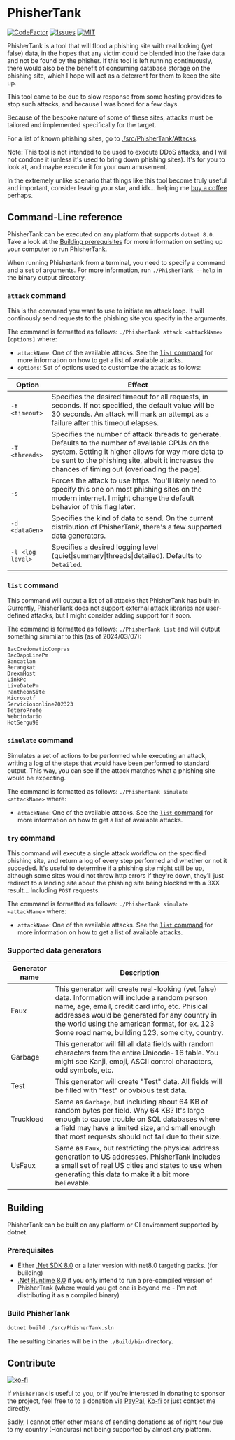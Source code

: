# PhisherTank

[![CodeFactor](https://www.codefactor.io/repository/github/thexds/phishertank/badge)](https://www.codefactor.io/repository/github/thexds/phishertank)
[![Issues](https://img.shields.io/github/issues/TheXDS/PhisherTank)](https://github.com/TheXDS/PhisherTank/issues)
[![MIT](https://img.shields.io/github/license/TheXDS/PhisherTank)](https://mit-license.org/)

PhisherTank is a tool that will flood a phishing site with real looking (yet false) data, in the hopes that any victim could be blended into the fake data and not be found by the phisher. If this tool is left running continuously, there would also be the benefit of consuming database storage on the phishing site, which I hope will act as a deterrent for them to keep the site up.

This tool came to be due to slow response from some hosting providers to stop such attacks, and because I was bored for a few days.

Because of the bespoke nature of some of these sites, attacks must be tailored and implemented specifically for the target.

For a list of known phishing sites, go to [./src/PhisherTank/Attacks](https://github.com/TheXDS/PhisherTank/tree/main/src/PhisherTank/Attacks).

Note: This tool is not intended to be used to execute DDoS attacks, and I will not condone it (unless it's used to bring down phishing sites). It's for you to look at, and maybe execute it for your own amusement.

In the extremely unlike scenario that things like this tool become truly useful and important, consider leaving your star, and idk... helping me [buy a coffee](https://www.buymeacoffee.com/xdsxpsivx) perhaps.

## Command-Line reference
PhisherTank can be executed on any platform that supports `dotnet 8.0`. Take a look at the [Building prerequisites](#prerequisites) for more information on setting up your computer to run PhisherTank.

When running Phishertank from a terminal, you need to specify a command and a set of arguments. For more information, run `./PhisherTank --help` in the binary output directory.

### `attack` command
This is the command you want to use to initiate an attack loop. It will continously send requests to the phishing site you specify in the arguments.

The command is formatted as follows: `./PhisherTank attack <attackName> [options]` where: 
 - `attackName`: One of the available attacks. See the [`list` command](#list-command) for more information on how to get a list of available attacks.
 - `options`: Set of options used to customize the attack as follows:

Option           | Effect
---------------- | ------
`-t <timeout>`   | Specifies the desired timeout for all requests, in seconds. If not specified, the default value will be 30 seconds. An attack will mark an attempt as a failure after this timeout elapses.
`-T <threads>`   | Specifies the number of attack threads to generate. Defaults to the number of available CPUs on the system. Setting it higher allows for way more data to be sent to the phishing site, albeit it increases the chances of timing out (overloading the page).
`-s`             | Forces the attack to use https. You'll likely need to specify this one on most phishing sites on the modern internet. I might change the default behavior of this flag later.
`-d <dataGen>`   | Specifies the kind of data to send. On the current distribution of PhisherTank, there's a few supported [data generators](#supported-data-generators).
`-l <log level>` | Specifies a desired logging level (quiet\|summary\|threads\|detailed). Defaults to `Detailed`.

### `list` command
This command will output a list of all attacks that PhisherTank has built-in. Currently, PhisherTank does not support external attack libraries nor user-defined attacks, but I might consider adding support for it soon.

The command is formatted as follows: `./PhisherTank list` and will output something simmilar to this (as of 2024/03/07):
```
BacCredomaticCompras
BacDappLinePm
Bancatlan
Berangkat
DrexmHost
LinkPc
LiveDatePm
PantheonSite
Microsotf
Serviciosonline202323
TeteroProfe
Webcindario
HotSergu98
```

### `simulate` command
Simulates a set of actions to be performed while executing an attack, writing a log of the steps that would have been performed to standard output. This way, you can see if the attack matches what a phishing site would be expecting.

The command is formatted as follows: `./PhisherTank simulate <attackName>` where: 
 - `attackName`: One of the available attacks. See the [`list` command](#list-command) for more information on how to get a list of available attacks.

### `try` command
This command will execute a single attack workflow on the specified phishing site, and return a log of every step performed and whether or not it succeded. It's useful to determine if a phishing site might still be up, although some sites would not throw http errors if they're down, they'll just redirect to a landing site about the phishing site being blocked with a 3XX result... Including `POST` requests.

The command is formatted as follows: `./PhisherTank simulate <attackName>` where: 
 - `attackName`: One of the available attacks. See the [`list` command](#list-command) for more information on how to get a list of available attacks.

### Supported data generators
Generator name | Description
-------------- | -----------
Faux           | This generator will create real-looking (yet false) data. Information will include a random person name, age, email, credit card info, etc. Phisical addresses would be generated for any country in the world using the american format, for ex. 123 Some road name, building 123, some city, country.
Garbage        | This generator will fill all data fields with random characters from the entire Unicode-16 table. You might see Kanji, emoji, ASCII control characters, odd symbols, etc.
Test           | This generator will create "Test" data. All fields will be filled with "test" or ovbious test data.
Truckload      | Same as `Garbage`, but including about 64 KB of random bytes per field. Why 64 KB? It's large enough to cause trouble on SQL databases where a field may have a limited size, and small enough that most requests should not fail due to their size.
UsFaux         | Same as `Faux`, but restricting the physical address generation to US addresses. PhisherTank includes a small set of real US cities and states to use when generating this data to make it a bit more believable.

## Building
PhisherTank can be built on any platform or CI environment supported by dotnet.

### Prerequisites
- Either [.Net SDK 8.0](https://dotnet.microsoft.com/) or a later version with net8.0 targeting packs. (for building)
- [.Net Runtime 8.0](https://dotnet.microsoft.com/) if you only intend to run a pre-compiled version of PhisherTank (where would you get one is beyond me - I'm not distributing it as a compiled binary)

### Build PhisherTank
```sh
dotnet build ./src/PhisherTank.sln
```
The resulting binaries will be in the `./Build/bin` directory.

## Contribute
[![ko-fi](https://ko-fi.com/img/githubbutton_sm.svg)](https://ko-fi.com/W7W415UCHY)

If `PhisherTank` is useful to you, or if you're interested in donating to sponsor the project, feel free to to a donation via [PayPal](https://paypal.me/thexds), [Ko-fi](https://ko-fi.com/W7W415UCHY) or just contact me directly.

Sadly, I cannot offer other means of sending donations as of right now due to my country (Honduras) not being supported by almost any platform.
